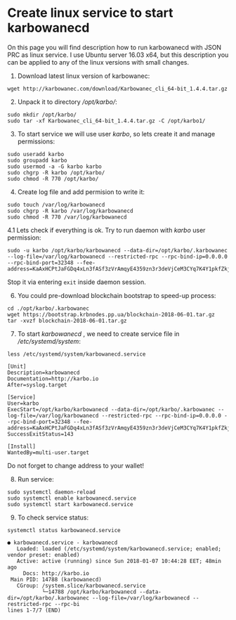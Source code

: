 # Create linux service to start karbowanecd

On this page you will find description how to run karbowanecd with JSON PRC as linux service. I use Ubuntu server 16.03 x64, but this description you can be applied to any of the linux versions with small changes.

1. Download latest linux version of karbowanec:

```
wget http://karbowanec.com/download/Karbowanec_cli_64-bit_1.4.4.tar.gz
```

2. Unpack it to directory _/opt/karbo/_:

```
sudo mkdir /opt/karbo/
sudo tar -xf Karbowanec_cli_64-bit_1.4.4.tar.gz -C /opt/karbo1/
```

3. To start service we will use user _karbo_, so lets create it and manage permissions:

```
sudo useradd karbo
sudo groupadd karbo
sudo usermod -a -G karbo karbo
sudo chgrp -R karbo /opt/karbo/
sudo chmod -R 770 /opt/karbo/
```

4. Create log file and add permision to write it:

```
sudo touch /var/log/karbowanecd
sudo chgrp -R karbo /var/log/karbowanecd
sudo chmod -R 770 /var/log/karbowanecd
```

4.1 Lets check if everything is ok. Try to run daemon with _karbo_ user permission:

```
sudo -u karbo /opt/karbo/karbowanecd --data-dir=/opt/karbo/.karbowanec --log-file=/var/log/karbowanecd --restricted-rpc --rpc-bind-ip=0.0.0.0 --rpc-bind-port=32348 --fee-address=KaAxHCPtJaFGDq4xLn3fASf3zVrAmqyE4359zn3r3deVjCeM3CYq7K4Y1pkfZkjfRd1W2VPXVZdA5RBdpc4Vzamo1H4F5qZ
```

Stop it via entering `exit` inside daemon session.

6. You could pre-download blockchain bootstrap to speed-up process:

```
cd ./opt/karbo/.karbowanec
wget https://bootstrap.krbnodes.pp.ua/blockchain-2018-06-01.tar.gz
tar -xvzf blockchain-2018-06-01.tar.gz
```

7. To start _karbowanecd_ , we need to create service file in _/etc/systemd/system_:

```
less /etc/systemd/system/karbowanecd.service
```

```
[Unit]
Description=karbowanecd
Documentation=http://karbo.io
After=syslog.target

[Service]
User=karbo
ExecStart=/opt/karbo/karbowanecd --data-dir=/opt/karbo/.karbowanec --log-file=/var/log/karbowanecd --restricted-rpc --rpc-bind-ip=0.0.0.0 --rpc-bind-port=32348 --fee-address=KaAxHCPtJaFGDq4xLn3fASf3zVrAmqyE4359zn3r3deVjCeM3CYq7K4Y1pkfZkjfRd1W2VPXVZdA5RBdpc4Vzamo1H4F5qZ
SuccessExitStatus=143

[Install]
WantedBy=multi-user.target
```

Do not forget to change address to your wallet!

8. Run service:

```
sudo systemctl daemon-reload
sudo systemctl enable karbowanecd.service
sudo systemctl start karbowanecd.service
```

9. To check service status:

```
systemctl status karbowanecd.service
```

```
● karbowanecd.service - karbowanecd
   Loaded: loaded (/etc/systemd/system/karbowanecd.service; enabled; vendor preset: enabled)
   Active: active (running) since Sun 2018-01-07 10:44:28 EET; 48min ago
     Docs: http://karbo.io
 Main PID: 14788 (karbowanecd)
   CGroup: /system.slice/karbowanecd.service
           └─14788 /opt/karbo/karbowanecd --data-dir=/opt/karbo/.karbowanec --log-file=/var/log/karbowanecd --restricted-rpc --rpc-bi
lines 1-7/7 (END)
```